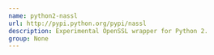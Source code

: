 ```yaml
---
name: python2-nassl
url: http://pypi.python.org/pypi/nassl
description: Experimental OpenSSL wrapper for Python 2.
group: None
---
```

